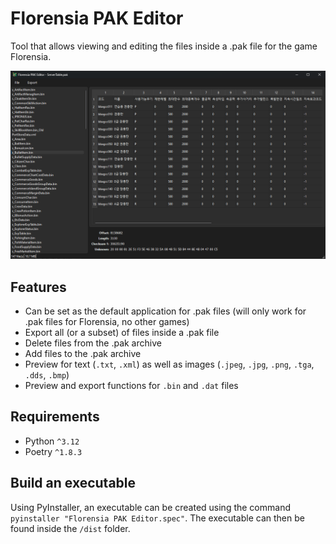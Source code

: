 # Florensia PAK Editor
Tool that allows viewing and editing the files inside a .pak file for the game Florensia.

![](./docs/screenshot%20readme.png?raw=true)

## Features
- Can be set as the default application for .pak files (will only work for .pak files for Florensia, no other games)
- Export all (or a subset) of files inside a .pak file
- Delete files from the .pak archive
- Add files to the .pak archive
- Preview for text (`.txt`, `.xml`) as well as images (`.jpeg`, `.jpg`, `.png`, `.tga`, `.dds`, `.bmp`)
- Preview and export functions for `.bin` and `.dat` files

## Requirements
- Python `^3.12`
- Poetry `^1.8.3`

## Build an executable
Using PyInstaller, an executable can be created using the command `pyinstaller "Florensia PAK Editor.spec"`. The executable can then be found inside the `/dist` folder.
